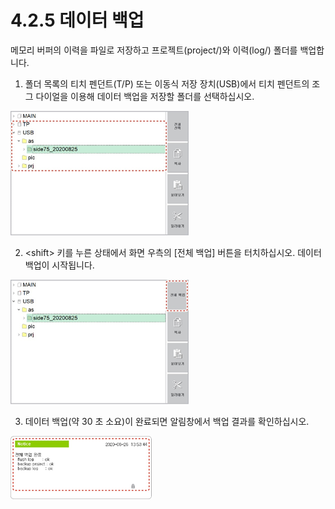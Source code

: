 # 4.2.5 데이터 백업

메모리 버퍼의 이력을 파일로 저장하고 프로젝트\(project/\)와 이력\(log/\) 폴더를 백업합니다.

1.	폴더 목록의 티치 펜던트\(T/P\) 또는 이동식 저장 장치\(USB\)에서 티치 펜던트의 조그 다이얼을 이용해 데이터 백업을 저장할 폴더를 선택하십시오. 

![](../../.gitbook/assets/image%20%28127%29.png)

2.	&lt;shift&gt; 키를 누른 상태에서 화면 우측의 \[전체 백업\] 버튼을 터치하십시오. 데이터 백업이 시작됩니다. 

![](../../.gitbook/assets/image%20%28140%29.png)

3.	데이터 백업\(약 30 초 소요\)이 완료되면 알림창에서 백업 결과를 확인하십시오.

![](../../.gitbook/assets/image%20%28138%29.png)

